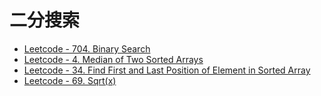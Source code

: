 # 二分搜索

- [Leetcode - 704. Binary Search](/leetcode/704-binary-search/index.md)
- [Leetcode - 4. Median of Two Sorted Arrays](/leetcode/4-median-of-two-sorted-arrays/index.md)
- [Leetcode - 34. Find First and Last Position of Element in Sorted Array](/leetcode/34-find-first-and-last-position-of-element-in-sorted-array/index.md)
- [Leetcode - 69. Sqrt(x)](/leetcode/69-sqrtx/index.md)